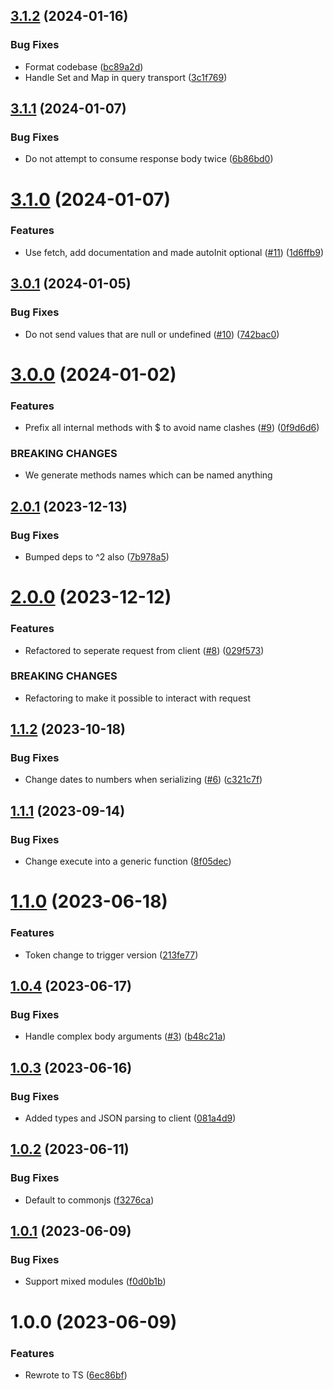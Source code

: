 ## [3.1.2](https://github.com/kapetacom/sdk-nodejs-rest-client/compare/v3.1.1...v3.1.2) (2024-01-16)


### Bug Fixes

* Format codebase ([bc89a2d](https://github.com/kapetacom/sdk-nodejs-rest-client/commit/bc89a2d3726c12e990f7ea04876f741be1f7f0cf))
* Handle Set and Map in query transport ([3c1f769](https://github.com/kapetacom/sdk-nodejs-rest-client/commit/3c1f76998fdf9e19cc0413d2494a870c5a156451))

## [3.1.1](https://github.com/kapetacom/sdk-nodejs-rest-client/compare/v3.1.0...v3.1.1) (2024-01-07)


### Bug Fixes

* Do not attempt to consume response body twice ([6b86bd0](https://github.com/kapetacom/sdk-nodejs-rest-client/commit/6b86bd03f5ad3c0a084975f83f8fa7c2966ca5ca))

# [3.1.0](https://github.com/kapetacom/sdk-nodejs-rest-client/compare/v3.0.1...v3.1.0) (2024-01-07)


### Features

* Use fetch, add documentation and made autoInit optional ([#11](https://github.com/kapetacom/sdk-nodejs-rest-client/issues/11)) ([1d6ffb9](https://github.com/kapetacom/sdk-nodejs-rest-client/commit/1d6ffb92bc1cecf414737fdf2d37cca996612727))

## [3.0.1](https://github.com/kapetacom/sdk-nodejs-rest-client/compare/v3.0.0...v3.0.1) (2024-01-05)


### Bug Fixes

* Do not send values that are null or undefined ([#10](https://github.com/kapetacom/sdk-nodejs-rest-client/issues/10)) ([742bac0](https://github.com/kapetacom/sdk-nodejs-rest-client/commit/742bac0cdedc869b414e3edf57aa65b0487db63a))

# [3.0.0](https://github.com/kapetacom/sdk-nodejs-rest-client/compare/v2.0.1...v3.0.0) (2024-01-02)


### Features

* Prefix all internal methods with $ to avoid name clashes ([#9](https://github.com/kapetacom/sdk-nodejs-rest-client/issues/9)) ([0f9d6d6](https://github.com/kapetacom/sdk-nodejs-rest-client/commit/0f9d6d6e215cada5943b8a78b48594a287554857))


### BREAKING CHANGES

* We generate methods names which can be named anything

## [2.0.1](https://github.com/kapetacom/sdk-nodejs-rest-client/compare/v2.0.0...v2.0.1) (2023-12-13)


### Bug Fixes

* Bumped deps to ^2 also ([7b978a5](https://github.com/kapetacom/sdk-nodejs-rest-client/commit/7b978a5dcaa349996b67d98836ba67c5c8dade4f))

# [2.0.0](https://github.com/kapetacom/sdk-nodejs-rest-client/compare/v1.1.2...v2.0.0) (2023-12-12)


### Features

* Refactored to seperate request from client ([#8](https://github.com/kapetacom/sdk-nodejs-rest-client/issues/8)) ([029f573](https://github.com/kapetacom/sdk-nodejs-rest-client/commit/029f573a7e8d76350987deb77468c711d50ef744))


### BREAKING CHANGES

* Refactoring to make it possible to interact with request

## [1.1.2](https://github.com/kapetacom/sdk-nodejs-rest-client/compare/v1.1.1...v1.1.2) (2023-10-18)


### Bug Fixes

* Change dates to numbers when serializing ([#6](https://github.com/kapetacom/sdk-nodejs-rest-client/issues/6)) ([c321c7f](https://github.com/kapetacom/sdk-nodejs-rest-client/commit/c321c7f179ed6800fb726d60f1218ea566d261cb))

## [1.1.1](https://github.com/kapetacom/sdk-nodejs-rest-client/compare/v1.1.0...v1.1.1) (2023-09-14)


### Bug Fixes

* Change execute into a generic function ([8f05dec](https://github.com/kapetacom/sdk-nodejs-rest-client/commit/8f05decc0ec1f22d36912b4c018a2cf973bed076))

# [1.1.0](https://github.com/kapetacom/sdk-nodejs-rest-client/compare/v1.0.4...v1.1.0) (2023-06-18)


### Features

* Token change to trigger version ([213fe77](https://github.com/kapetacom/sdk-nodejs-rest-client/commit/213fe7782d00610c171daca98d210fb7f71b171b))

## [1.0.4](https://github.com/kapetacom/sdk-nodejs-rest-client/compare/v1.0.3...v1.0.4) (2023-06-17)


### Bug Fixes

* Handle complex body arguments ([#3](https://github.com/kapetacom/sdk-nodejs-rest-client/issues/3)) ([b48c21a](https://github.com/kapetacom/sdk-nodejs-rest-client/commit/b48c21a9a3dd453e0ea18983d67c5ee66e6b8eb8))

## [1.0.3](https://github.com/kapetacom/sdk-nodejs-rest-client/compare/v1.0.2...v1.0.3) (2023-06-16)


### Bug Fixes

* Added types and JSON parsing to client ([081a4d9](https://github.com/kapetacom/sdk-nodejs-rest-client/commit/081a4d9e5b9b2f0d9b14b9459e9c03d5a17e5544))

## [1.0.2](https://github.com/kapetacom/sdk-nodejs-rest-client/compare/v1.0.1...v1.0.2) (2023-06-11)


### Bug Fixes

* Default to commonjs ([f3276ca](https://github.com/kapetacom/sdk-nodejs-rest-client/commit/f3276ca421d54ca724bf2b1f36fb3212c9f7d0b9))

## [1.0.1](https://github.com/kapetacom/sdk-nodejs-rest-client/compare/v1.0.0...v1.0.1) (2023-06-09)


### Bug Fixes

* Support mixed modules ([f0d0b1b](https://github.com/kapetacom/sdk-nodejs-rest-client/commit/f0d0b1b62eadae53d560f14129a369c98d68a724))

# 1.0.0 (2023-06-09)


### Features

* Rewrote to TS ([6ec86bf](https://github.com/kapetacom/sdk-nodejs-rest-client/commit/6ec86bfb6cfedc008e59922dafbb6401023d196f))
